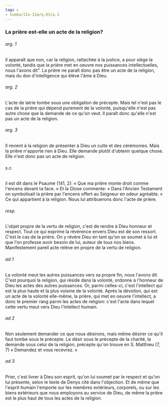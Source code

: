 ```yaml
---
tags : 
- Summa/IIa-IIæ/q.83/a.3
---
```


### La prière est-elle un acte de la religion?

###### arg. 1
Il apparaît que non, car la religion, rattachée à la justice, a pour siège la volonté, tandis que la prière met en oeuvre nos puissances intellectuelles, nous l'avons dit". La prière ne paraît donc pas être un acte de la religion, mais du don d'intelligence qui élève l'âme à Dieu. 

###### arg. 2
L'acte de latrie tombe sous une obligation de précepte. Mais tel n'est pas le cas de la prière qui dépend purement de la volonté, puisqu'elle n'est pas autre chose que la demande de ce qu'on veut. Il paraît donc qu'elle n'est pas un acte de la religion. 

###### arg. 3
Il revient à la religion de présenter à Dieu un culte et des cérémonies. Mais la prière n'apporte rien à Dieu. Elle demande plutôt d'obtenir quelque chose. Elle n'est donc pas un acte de religion. 

###### s.c.
il est dit dans le Psaume (141, 2): « Que ma prière monte droit comme l'encens devant ta face. » Et la Glose commente: « Dans l'Ancien Testament on symbolisait la prière par l'encens offert au Seigneur en odeur agréable. » Ce qui appartient à la religion. Nous lui attribuerons donc l'acte de prière. 

###### resp.
L'objet propre de la vertu de religion, c'est de rendre à Dieu honneur et respect. Tout ce qui exprime la révérence envers Dieu est de son ressort. C'est le cas de la prière. On y révère Dieu en tant qu'on se soumet à lui et que l'on professe avoir besoin de lui, auteur de tous nos biens. Manifestement pareil acte relève en propre de la vertu de religion. 

###### ad 1
La volonté meut les autres puissances vers sa propre fin, nous l'avons dit. C'est pourquoi la religion, qui réside dans la volonté, ordonne à l'honneur de Dieu les actes des autres puissances. Or, parmi celles-ci, c'est l'intellect qui est la plus haute et la plus voisine de la volonté. Après la dévotion, qui est un acte de la volonté elle-même, la prière, qui met en oeuvre l'intellect, a donc le premier rang parmi les actes de religion: c'est l'acte dans lequel cette vertu meut vers Dieu l'intellect humain. 

###### ad 2
Non seulement demander ce que nous désirons, mais même désirer ce qu'il faut tombe sous le précepte. Le désir sous le précepte de la charité, la demande sous celui de la religion, précepte qu'on trouve en S. Matthieu (7, 7) « Demandez et vous recevrez. » 

###### ad 3
Prier, c'est livrer à Dieu son esprit, qu'on lui soumet par le respect et qu'on lui présente, selon le texte de Denys cité dans l'objection. Et de même que l'esprit humain l'emporte sur les membres extérieurs, corporels, ou sur les biens extérieurs que nous employons au service de Dieu, de même la prière est le plus haut de tous les actes de la religion. 

